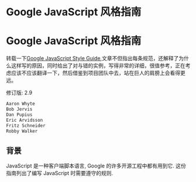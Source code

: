 # Google JavaScript 风格指南

# Google JavaScript 风格指南

转载一下[Google JavaScript Style Guide](http://google-styleguide.googlecode.com/svn/trunk/javascriptguide.xml "Google"),文章不但指出每条规范，还解释了为什么这样写的原因，同时给出了对与错的实例，写得非常的详细，很值参考，正在考虑应该不应该翻译一下，然后借鉴到项目团队中去，站在巨人的肩膀上会看得更远。

修订版: 2.9

```js
Aaron Whyte
Bob Jervis
Dan Pupius
Eric Arvidsson
Fritz Schneider
Robby Walker 
```

## 背景

JavaScript 是一种客户端脚本语言, Google 的许多开源工程中都有用到它. 这份指南列出了编写 JavaScript 时需要遵守的规则.